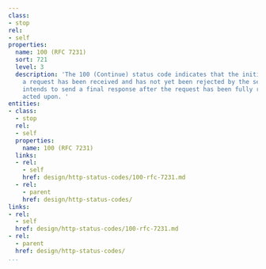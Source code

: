 ```yaml
---
class:
- stop
rel:
- self
properties:
  name: 100 (RFC 7231)
  sort: 721
  level: 3
  description: 'The 100 (Continue) status code indicates that the initial part of
    a request has been received and has not yet been rejected by the server. The server
    intends to send a final response after the request has been fully received and
    acted upon. '
entities:
- class:
  - stop
  rel:
  - self
  properties:
    name: 100 (RFC 7231)
  links:
  - rel:
    - self
    href: design/http-status-codes/100-rfc-7231.md
  - rel:
    - parent
    href: design/http-status-codes/
links:
- rel:
  - self
  href: design/http-status-codes/100-rfc-7231.md
- rel:
  - parent
  href: design/http-status-codes/
...
```

